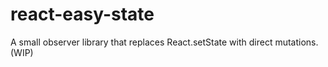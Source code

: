 # react-easy-state
A small observer library that replaces React.setState with direct mutations. (WIP)

